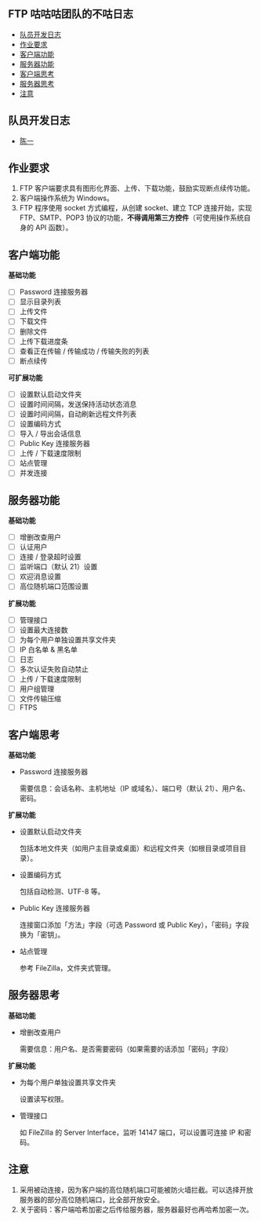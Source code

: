 ## FTP 咕咕咕团队的不咕日志

- [队员开发日志](#队员开发日志)
- [作业要求](#作业要求)
- [客户端功能](#客户端功能)
- [服务器功能](#服务器功能)
- [客户端思考](#客户端思考)
- [服务器思考](#服务器思考)
- [注意](#注意)

## 队员开发日志

- [陈一](https://gist.github.com/cycychenyi/88c559791e331f56ef011d459547ae9f)

## 作业要求

1. FTP 客户端要求具有图形化界面、上传、下载功能，鼓励实现断点续传功能。
2. 客户端操作系统为 Windows。
3. FTP 程序使用 socket 方式编程，从创建 socket、建立 TCP 连接开始，实现 FTP、SMTP、POP3 协议的功能，**不得调用第三方控件**（可使用操作系统自身的 API 函数）。

## 客户端功能

**基础功能**

- [ ] Password 连接服务器
- [ ] 显示目录列表
- [ ] 上传文件
- [ ] 下载文件
- [ ] 删除文件
- [ ] 上传下载进度条
- [ ] 查看正在传输 / 传输成功 / 传输失败的列表
- [ ] 断点续传

**可扩展功能**

- [ ] 设置默认启动文件夹
- [ ] 设置时间间隔，发送保持活动状态消息
- [ ] 设置时间间隔，自动刷新远程文件列表
- [ ] 设置编码方式
- [ ] 导入 / 导出会话信息
- [ ] Public Key 连接服务器
- [ ] 上传 / 下载速度限制
- [ ] 站点管理
- [ ] 并发连接

## 服务器功能

**基础功能**

- [ ] 增删改查用户
- [ ] 认证用户
- [ ] 连接 / 登录超时设置
- [ ] 监听端口（默认 21）设置
- [ ] 欢迎消息设置
- [ ] 高位随机端口范围设置

**扩展功能**

- [ ] 管理接口
- [ ] 设置最大连接数
- [ ] 为每个用户单独设置共享文件夹
- [ ] IP 白名单 & 黑名单
- [ ] 日志
- [ ] 多次认证失败自动禁止
- [ ] 上传 / 下载速度限制
- [ ] 用户组管理
- [ ] 文件传输压缩
- [ ] FTPS

## 客户端思考

**基础功能**

- Password 连接服务器

  需要信息：会话名称、主机地址（IP 或域名）、端口号（默认 21）、用户名、密码。

**扩展功能**

- 设置默认启动文件夹

  包括本地文件夹（如用户主目录或桌面）和远程文件夹（如根目录或项目目录）。

- 设置编码方式

  包括自动检测、UTF-8 等。

- Public Key 连接服务器

  连接窗口添加「方法」字段（可选 Password 或 Public Key），「密码」字段换为「密钥」。

- 站点管理

  参考 FileZilla，文件夹式管理。

## 服务器思考

**基础功能**

- 增删改查用户

  需要信息：用户名、是否需要密码（如果需要的话添加「密码」字段）

**扩展功能**

- 为每个用户单独设置共享文件夹

  设置读写权限。

- 管理接口

  如 FileZilla 的 Server Interface，监听 14147 端口，可以设置可连接 IP 和密码。

## 注意

1. 采用被动连接，因为客户端的高位随机端口可能被防火墙拦截。可以选择开放服务器的部分高位随机端口，比全部开放安全。
2. 关于密码：客户端哈希加密之后传给服务器，服务器最好也再哈希加密一次。

